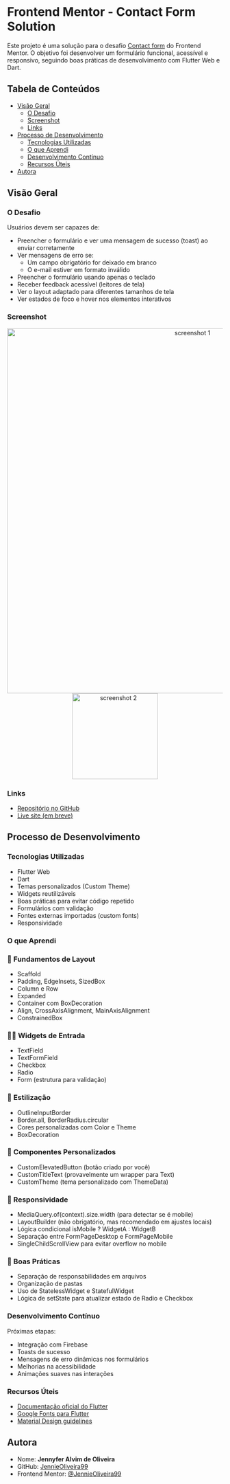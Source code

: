 # Frontend Mentor - Contact Form Solution

Este projeto é uma solução para o desafio [Contact form](https://www.frontendmentor.io/challenges/contact-form--G-hYlqKJj) do Frontend Mentor. O objetivo foi desenvolver um formulário funcional, acessível e responsivo, seguindo boas práticas de desenvolvimento com Flutter Web e Dart.

## Tabela de Conteúdos

- [Visão Geral](#visão-geral)
  - [O Desafio](#o-desafio)
  - [Screenshot](#screenshot)
  - [Links](#links)
- [Processo de Desenvolvimento](#processo-de-desenvolvimento)
  - [Tecnologias Utilizadas](#tecnologias-utilizadas)
  - [O que Aprendi](#o-que-aprendi)
  - [Desenvolvimento Contínuo](#desenvolvimento-contínuo)
  - [Recursos Úteis](#recursos-úteis)
- [Autora](#autora)

## Visão Geral

### O Desafio

Usuários devem ser capazes de:

- Preencher o formulário e ver uma mensagem de sucesso (toast) ao enviar corretamente
- Ver mensagens de erro se:
  - Um campo obrigatório for deixado em branco
  - O e-mail estiver em formato inválido
- Preencher o formulário usando apenas o teclado
- Receber feedback acessível (leitores de tela)
- Ver o layout adaptado para diferentes tamanhos de tela
- Ver estados de foco e hover nos elementos interativos

### Screenshot

<p align="center">
  <img src="image-2.png" alt="screenshot 1" width="850"/>
  <img src="image-3.png" alt="screenshot 2" width="200"/>
</p>


### Links

- [Repositório no GitHub](https://github.com/JennieOliveira99/FrontEndMentor)
- [Live site (em breve)](https://your-live-site-url.com)

## Processo de Desenvolvimento

### Tecnologias Utilizadas

- Flutter Web
- Dart
- Temas personalizados (Custom Theme)
- Widgets reutilizáveis
- Boas práticas para evitar código repetido
- Formulários com validação
- Fontes externas importadas (custom fonts)
- Responsividade

### O que Aprendi

### 🧱 Fundamentos de Layout
 - Scaffold
 - Padding, EdgeInsets, SizedBox
 - Column e Row
 - Expanded
 - Container com BoxDecoration
 - Align, CrossAxisAlignment, MainAxisAlignment
 - ConstrainedBox

### 🧑‍💻 Widgets de Entrada
- TextField
- TextFormField
- Checkbox
- Radio
- Form (estrutura para validação)

### 🎨 Estilização
- OutlineInputBorder
- Border.all, BorderRadius.circular
- Cores personalizadas com Color e Theme
- BoxDecoration

### 🧩 Componentes Personalizados
- CustomElevatedButton (botão criado por você)
- CustomTitleText (provavelmente um wrapper para Text)
- CustomTheme (tema personalizado com ThemeData)

### 📱 Responsividade
- MediaQuery.of(context).size.width (para detectar se é mobile)
- LayoutBuilder (não obrigatório, mas recomendado em ajustes locais)
- Lógica condicional isMobile ? WidgetA : WidgetB
- Separação entre FormPageDesktop e FormPageMobile
- SingleChildScrollView para evitar overflow no mobile

### 🚀 Boas Práticas
- Separação de responsabilidades em arquivos
- Organização de pastas
- Uso de StatelessWidget e StatefulWidget
- Lógica de setState para atualizar estado de Radio e Checkbox

### Desenvolvimento Contínuo

Próximas etapas:

- Integração com Firebase
- Toasts de sucesso
- Mensagens de erro dinâmicas nos formulários
- Melhorias na acessibilidade
- Animações suaves nas interações

### Recursos Úteis

- [Documentação oficial do Flutter](https://docs.flutter.dev/)
- [Google Fonts para Flutter](https://pub.dev/packages/google_fonts)
- [Material Design guidelines](https://m3.material.io/)

## Autora

- Nome: **Jennyfer Alvim de Oliveira**
- GitHub: [JennieOliveira99](https://github.com/JennieOliveira99)
- Frontend Mentor: [@JennieOliveira99](https://www.frontendmentor.io/profile/JennieOliveira99)